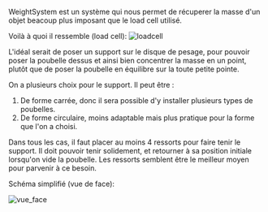 WeightSystem est un système qui nous permet de récuperer la masse d'un objet beacoup plus imposant que le load cell utilisé.

Voilà à quoi il ressemble (load cell):
![loadcell](https://cdn.sparkfun.com//assets/parts/1/0/6/3/1/13331-01.jpg)

L'idéal serait de poser un support sur le disque de pesage, pour pouvoir poser la poubelle dessus et ainsi bien concentrer la masse en un point, plutôt que de poser la poubelle en équilibre sur la toute petite pointe.

On a plusieurs choix pour le support. Il peut être :
1. De forme carrée, donc il sera possible d'y installer plusieurs types de poubelles.
2. De forme circulaire, moins adaptable mais plus pratique pour la forme que l'on a choisi.

Dans tous les cas, il faut placer au moins 4 ressorts pour faire tenir le support. Il doit pouvoir tenir solidement, et retourner à sa position initiale lorsqu'on vide la poubelle. Les ressorts semblent être le meilleur moyen pour parvenir à ce besoin.

Schéma simplifié (vue de face):

![vue_face](Schéma_50kg.png)

